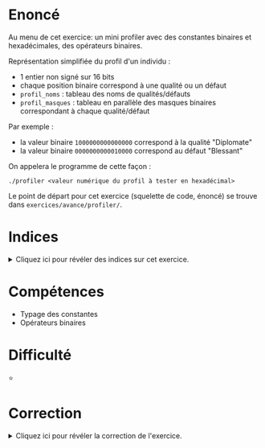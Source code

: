 # Enoncé

Au menu de cet exercice: un mini profiler avec des constantes binaires
et hexadécimales, des opérateurs binaires.

Représentation simplifiée du profil d'un individu :
- 1 entier non signé sur 16 bits
- chaque position binaire correspond à une qualité ou un défaut
- `profil_noms` : tableau des noms de qualités/défauts
- `profil_masques` : tableau en parallèle des masques binaires
  correspondant à chaque qualité/défaut

Par exemple :
- la valeur binaire `1000000000000000` correspond à la qualité "Diplomate"
- la valeur binaire `0000000000010000` correspond au défaut "Blessant"

On appelera le programme de cette façon :

```
./profiler <valeur numérique du profil à tester en hexadécimal>
```

Le point de départ pour cet exercice (squelette de code, énoncé) se
trouve dans `exercices/avance/profiler/`.

# Indices

<details>
<summary>Cliquez ici pour révéler des indices sur cet exercice.</summary>
<br>

* Regardez la documentation sur les constantes `0x`, `0b`
* Cherchez aussi du côté des opérateurs binaires
* Jetez un oeil aussi sur les formats de saisie et d'affichage pour
  des valeurs hexadécimales

</details>

# Compétences

* Typage des constantes
* Opérateurs binaires

# Difficulté

:star:
# Correction

<details>
<summary>Cliquez ici pour révéler la correction de l'exercice.</summary>
#### Corrigé du fichier Makefile

```make
CC=clang
CFLAGS=-std=c99 -Wall -Wextra -g

all: profiler

.PHONY: clean
clean:
	rm -f *~ *.o profiler

```

#### Corrigé du fichier profiler.c

```c
#include <stdlib.h>
#include <stdint.h>
#include <stdio.h>
#include <string.h>
#include <stdbool.h>

#define SIZE 16     // taille des tableaux profils_masques et profils_noms

/*  Definir ici 2 constantes hexadecimales : CON ayant pour valeur ff00 et PERLE ayant pour valeur 00ff
    CON représente ainsi un profil ayant tous les défauts et aucune qualité
    PERLE représente ainsi un profil ayant toutes les qualités et aucun défaut */
#define CON 0x00FF      // Que des défauts
#define PERLE 0xFF00    // Que des qualités

/*
    Affiche les qualités et défauts de l'individu ayant ce profil passé en paramètre
    Exemple d'affichage (la valeur du profil est à afficher en héxadécimal) :
    Voici les qualites et defauts de cet individu de profil (hexa) 1010 :
    Bienveillant Blessant
    Faire l'analyse simplifiée suivante du profil et afficher les messages correspondants :
    - Cas : tous les défauts et aucune qualité, afficher :
      Ouh la, attention, ce profil est celui d'un gros c... !
    - Cas : toutes les qualités et aucune défaut, afficher :
      Wouah, ce profil est celui d'une perle !
    - Cas : nombre de qualités supérieur ou égal au nombre de défauts, afficher :
      Ce profil est plutot bon.
    - Cas : nombre de qualités inférieur au nombre de défauts, afficher :
      Ce profil est plutot mauvais.
*/
/* Compléter les paramètres passés à la fontion : un profil, le tableau des masques de profil, le tableau des noms de profil */
void affiche_profil(
    uint16_t profil, const uint16_t *profil_masques, const char *profil_noms[SIZE]
)
{
    /* A compléter : code de la fonction */
    uint8_t nb_qualites = 0;
    uint8_t nb_defauts = 0;
    printf("Voici les qualites et defauts de cet individu de profil (hexa) %hx :\n", profil);
    for (uint8_t i= 0; i < SIZE; i++) {
	if ((profil & profil_masques[i]) == profil_masques[i]) {
	    printf("%s ", profil_noms[i]);
	    if (i <= 7) {
		nb_qualites++;
	    }
	    if (i > 7) {
		nb_defauts++;
	    }
	}
    }
    if (nb_qualites + nb_defauts > 0) {
	printf("\n");
    }
	switch(profil) {
	case CON:
		puts("Ouh la, attention, ce profil est celui d'un gros c... !");
		break;
	case PERLE:
		puts("Wouah, ce profil est celui d'une perle !");
		break;
	default :
	    if(nb_qualites >= nb_defauts) {
		puts("Ce profil est plutot bon.");
	    } else {
		puts("Ce profil est plutot mauvais.");
	    }
		break;
	}
}

/*
    main
*/
int main(int argc, char **argv)
{
    /* Tableau des masques de profil */
    /* A compléter : initialisation des valeurs de profil_masques avec des constantes binaires */
    const uint16_t profil_masques[SIZE] = {
	0b1000000000000000, 0b0100000000000000, 0b0010000000000000, 0b0001000000000000,
	0b0000100000000000, 0b0000010000000000, 0b0000001000000000, 0b0000000100000000,
	0b0000000010000000, 0b0000000001000000, 0b0000000000100000, 0b0000000000010000,
	0b0000000000001000, 0b0000000000000100, 0b0000000000000010, 0b0000000000000001
    };

    /* Tableau des noms des éléments de profil */
    const char *profil_noms[SIZE] = {
	"Diplomate", "Courageux", "Altruiste", "Bienveillant",
	"Empathique", "Honnete", "Loyal", "Gentil",
	"Intolerant", "Arrogant", "Abrupt", "Blessant",
	"Calculateur", "Cruel", "Hypocrite", "Indiscret"
    };

    /* Profil passé en paramètre */
    uint16_t profil;
    /* A compléter : remplir profil à partir des paramètres d'appel du programme
       et appeler affiche_profil */
    if(argc < 2) {
	printf("Paramètre attendu :\n");
	printf("- valeur de profil numérique en hexadécimal\n");
	printf("Exemple : ./profiler <valeur hexa : F1A0>\n");
	return EXIT_FAILURE;
    }
    sscanf(argv[1], "%hx", &profil);
    affiche_profil(profil, profil_masques, profil_noms);
    /* Fin A compléter */
    return EXIT_SUCCESS;
}

```


</details>
